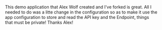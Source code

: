 This demo application that Alex Wolf created and I've forked is great.
All I needed to do was a litte change in the configuration so as to make it use the app configuration to store and read the API key and the Endpoint, things that must be private!
Thanks Alex!

